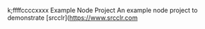 k;ffffccccxxxx Example Node Project
An example node project to demonstrate [srcclr](https://www.srcclr.com
